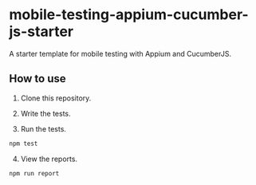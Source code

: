 # mobile-testing-appium-cucumber-js-starter

A starter template for mobile testing with Appium and CucumberJS.

## How to use

1. Clone this repository.

2. Write the tests.

3. Run the tests.

```sh
npm test
```

4. View the reports.

```sh
npm run report
```

